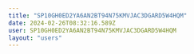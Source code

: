 ```yaml
---
title: "SP10GH0ED2YA6AN2BT94N75KMVJAC3DGARD5W4HQM"
date: 2024-02-26T08:32:16.589Z
user: SP10GH0ED2YA6AN2BT94N75KMVJAC3DGARD5W4HQM
layout: "users"
---
```

    